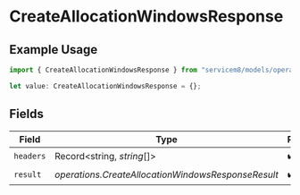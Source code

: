 # CreateAllocationWindowsResponse

## Example Usage

```typescript
import { CreateAllocationWindowsResponse } from "servicem8/models/operations";

let value: CreateAllocationWindowsResponse = {};
```

## Fields

| Field                                              | Type                                               | Required                                           | Description                                        |
| -------------------------------------------------- | -------------------------------------------------- | -------------------------------------------------- | -------------------------------------------------- |
| `headers`                                          | Record<string, *string*[]>                         | :heavy_check_mark:                                 | N/A                                                |
| `result`                                           | *operations.CreateAllocationWindowsResponseResult* | :heavy_check_mark:                                 | N/A                                                |